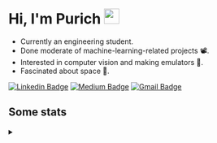 <h1 align="left">Hi, I'm Purich
<img src="https://media.giphy.com/media/hvRJCLFzcasrR4ia7z/giphy.gif" width="30px"/></h1>

* Currently an engineering student.
* Done moderate of machine-learning-related projects :film_projector:.
* Interested in computer vision and making emulators :space_invader:.
* Fascinated about space :milky_way:.

[![Linkedin Badge](https://img.shields.io/badge/-Purich-blue?style=flat-square&logo=Linkedin&logoColor=white&link=https://www.linkedin.com/in/purich-siritip-16b3b3255/)](https://www.linkedin.com/in/purich-siritip-16b3b3255) [![Medium Badge](https://img.shields.io/badge/-@purich-gray?style=flat-square&labelColor=000000&logo=Medium&link=https://medium.com/@phuritsiritip)](https://medium.com/@phuritsiritip)
[![Gmail Badge](https://img.shields.io/badge/-mark.phurit@gmail.com-c14438?style=flat-square&logo=Gmail&logoColor=white&link=mailto:mark.phurit@gmail.com)](mailto:mark.phurit@gmail.com)

## Some stats

<details>
  <summary></summary>
  
  <!--START_SECTION:waka-->
**I'm an Early 🐤** 

```text
🌞 Morning                668 commits         █████████░░░░░░░░░░░░░░░░   35.99 % 
🌆 Daytime                571 commits         ████████░░░░░░░░░░░░░░░░░   30.77 % 
🌃 Evening                543 commits         ███████░░░░░░░░░░░░░░░░░░   29.26 % 
🌙 Night                  74 commits          █░░░░░░░░░░░░░░░░░░░░░░░░   03.99 % 
```


📊 **This Week I Spent My Time On** 

```text
💬 Programming Languages: 
CSS                      2 hrs 1 min         ██████████░░░░░░░░░░░░░░░   38.47 % 
HTML                     1 hr 35 mins        ████████░░░░░░░░░░░░░░░░░   30.11 % 
JavaScript               58 mins             █████░░░░░░░░░░░░░░░░░░░░   18.44 % 
Java                     24 mins             ██░░░░░░░░░░░░░░░░░░░░░░░   07.74 % 
Text                     12 mins             █░░░░░░░░░░░░░░░░░░░░░░░░   03.80 % 

🐱‍💻 Projects: 
AdvComProject            3 hrs 32 mins       █████████████████░░░░░░░░   67.16 % 
task1                    1 hr                █████░░░░░░░░░░░░░░░░░░░░   19.28 % 
Bubble animation         20 mins             ██░░░░░░░░░░░░░░░░░░░░░░░   06.37 % 
Weather Animation        14 mins             █░░░░░░░░░░░░░░░░░░░░░░░░   04.53 % 
JSFlow                   5 mins              ░░░░░░░░░░░░░░░░░░░░░░░░░   01.66 % 
```


<!--END_SECTION:waka-->

  <!--START_SECTION:waka-simple-->

```text
From: 19 January 2023 - To: 11 December 2023

Total Time: 149 hrs 19 mins

Python         112 hrs 41 mins ███████████████████░░░░░░   75.46 %
Java           14 hrs 43 mins  ██▒░░░░░░░░░░░░░░░░░░░░░░   09.86 %
GDScript3      4 hrs 25 mins   ▓░░░░░░░░░░░░░░░░░░░░░░░░   02.97 %
CSS            2 hrs 55 mins   ▒░░░░░░░░░░░░░░░░░░░░░░░░   01.96 %
HTML           2 hrs 50 mins   ▒░░░░░░░░░░░░░░░░░░░░░░░░   01.90 %
C++            1 hr 42 mins    ▒░░░░░░░░░░░░░░░░░░░░░░░░   01.15 %
```

<!--END_SECTION:waka-simple-->

  <!--![Anurag's GitHub stats](https://github-readme-stats.vercel.app/api?username=vikimark&show_icons=true&theme=gruvbox_light)-->
  
</details>

<!--
**vikimark/vikimark** is a ✨ _special_ ✨ repository because its `README.md` (this file) appears on your GitHub profile.

Here are some ideas to get you started:

- 🔭 I’m currently working on ...
- 🌱 I’m currently learning ...
- 👯 I’m looking to collaborate on ...
- 🤔 I’m looking for help with ...
- 💬 Ask me about ...
- 📫 How to reach me: ...
- 😄 Pronouns: ...
- ⚡ Fun fact: ...
-->
